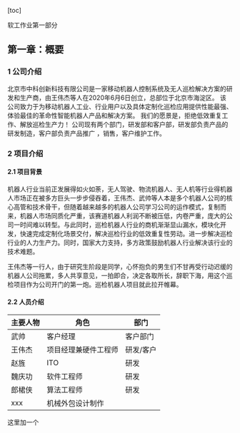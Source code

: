 [toc]

软工作业第一部分

## 第一章：概要

### 1 公司介绍

北京市中科创新科技有限公司是一家移动机器人控制系统及无人巡检解决方案的研发和生产商，由王伟杰等人在2020年6月6日创立，总部位于北京市海淀区。 该公司致力于为移动机器人工业、行业用户以及具体定制化巡检应用提供性能最强、体验最佳的革命性智能机器人产品和解决方案。
我们的愿景是，拒绝低效重复工作、解放巡检生产力！
公司现有两个部门，研发部和客户部，研发部负责产品的研发制造，客户部负责产品推广 ，销售，客户维护工作。

### 2 项目介绍

#### 2.1 项目背景

机器人行业当前正发展得如火如荼，无人驾驶、物流机器人、无人机等行业得机器人市场正在被多方巨头一步步侵吞着，王伟杰、武帅等人本是多个机器人公司的核心高管和技术骨干，但随着越来越多的机器人公司学习公司的运作模式，复制而来，机器人市场同质化严重，该赛道机器人利润不断被压低，内卷严重，庞大的公司一时间难以转型。与此同时，巡检机器人行业的商机渐渐显山漏水，模块化开发，快速完成定制化场景交付，解决巡检行业的低效重复性劳动。进一步解决巡检行业的人力生产力。同时，国家大力支持，多方政策鼓励机器人行业解决该行业的技术难题。

王伟杰等一行人，由于研究生阶段是同学，心怀抱负的男生们不甘再受行动迟缓的机器人公司拖累，多人共享意见，一拍即合，决定各取所长，辞职下海，用这个巡检项目作为公司开门的第一炮。巡检机器人项目就此拉开帷幕。

#### 2.2 人员介绍

| 主要人物 | 角色                 | 部门      |
| -------- | -------------------- | --------- |
| 武帅     | 客户经理             | 客户部门  |
| 王伟杰   | 项目经理兼硬件工程师 | 研发/客户 |
| 赵旌     | ITO                  | 研发      |
| 魏庆功   | 软件工程师           | 研发      |
| 郎桾侠   | 算法工程师           | 研发      |
| xxx      | 机械外包设计制作     |           |

这里加一个